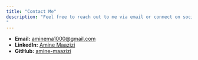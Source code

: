 ```yaml
---
title: "Contact Me" 
description: "Feel free to reach out to me via email or connect on social media:
"
---
```



- **Email:** [aminema1000@gmail.com](mailto:aminema1000@gmail.com)
- **LinkedIn:** [Amine Maazizi](https://www.linkedin.com/in/amine-maazizi-190266235/)
- **GitHub:** [amine-maazizi](https://github.com/amine-maazizi)
